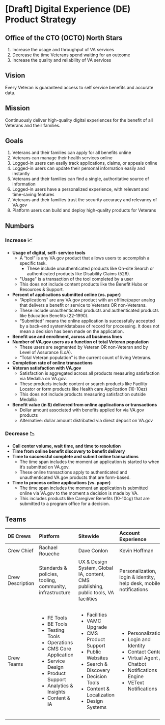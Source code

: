 # [Draft] Digital Experience (DE) Product Strategy

## Office of the CTO (OCTO) North Stars
1. Increase the usage and throughput of VA services 
2. Decrease the time Veterans spend waiting for an outcome 
3. Increase the quality and reliability of VA services

## Vision
Every Veteran is guaranteed access to self service benefits and accurate data.

## Mission
Continuously deliver high-quality digital experiences for the benefit of all Veterans and their families.

## Goals
1. Veterans and their families can apply for all benefits online 
1. Veterans can manage their health services online 
1. Logged-in users can easily track applications, claims, or appeals online
1. Logged-in users can update their personal information easily and instantly 
1. Veterans and their families can find a single, authoritative source of information
1. Logged-in users have a personalized experience, with relevant and time-saving features 
1. Veterans and their families trust the security accuracy and relevancy of VA.gov
1. Platform users can build and deploy high-quality products for Veterans

## Numbers
### Increase 📈
- **Usage of digital, self- service tools**
  - A “tool” is any VA.gov product that allows users to accomplish a specific task. 
    - These include unauthenticated products like On-site Search or authenticated products like Disability Claims (526).
  - "Usage" is a transaction of the tool completed by a user 
  - This does not include content products like the Benefit Hubs or Resources & Support.
- **Percent of applications submitted online (vs. paper)**
  - “Applications” are any VA.gov product with an offline/paper analog that delivers a benefit or service to Veterans OR non-Veterans.
  - These include unauthenticated products and authenticated products like Education Benefits (22-1990).
  - “Submitted” means the online application is successfully accepted by a back-end system/database of record for processing. It does not mean a decision has been made on the application.
- **Benefit use and enrollment, across all business lines**
- **Number of VA.gov users as a function of total Veteran population**
  - These users are segmented by Veteran OR non-Veteran and by Level of Assurance (LoA).
  - “Total Veteran population” is the current count of living Veterans.
- **Completion rate of online transactions**
- **Veteran satisfaction with VA.gov**
  - Satisfaction is aggregated across all products measuring satisfaction via Medallia on VA.gov. 
  - These products include content or search products like Facility Locator or form products like Health care Application (10-10ez)
  - This does not include products measuring satisfaction outside Medallia 
- **Benefit value (in $) delivered from online applications or transactions**
  - Dollar amount associated with benefits applied for via VA.gov products
  - Alternative: dollar amount distributed via direct deposit on VA.gov
### Decrease 📉
- **Call center volume, wait time, and time to resolution**
- **Time from online benefit discovery to benefit delivery**
- **Time to successful complete and submit online transactions**
  - The time span includes the moment an application is started to when it’s submitted on VA.gov.
  - These online transactions apply to authenticated and unauthenticated VA.gov products that are form-based.
- **Time to process online applications (vs. paper)**
  - The time span includes the moment an application is submitted online via VA.gov to the moment a decision is made by VA.
  - This includes products like Caregiver Benefits (10-10cg) that are submitted to a program office for a decision.


## Teams
| DE Crews | Platform | Sitewide | Account Experience | Mobile | Benefit Tools | Health Tools | 
| :----------- | :----------- | :----------- | :----------- | :----------- | :----------- | :----------- | 
| Crew Chief | Rachael Roueche | Dave Conlon | Kevin Hoffman | Leanna Miller | Matt Self | Lauren Alexanderson | 
| Crew Description | Standards & policies, tooling, community, infrastructure | UX & Design System, Global IA, content, CMS publishing, public tools, VA facilities | Personalization, login & identity, help desk, mobile, notifications | Flagship mobile app, mobile strategy, mobile distribution | Benefits applications & status, eBenefits migration | Health applications, health tools, COVID response | 
| Crew Teams |  <ul><li>FE Tools</li><li>BE Tools</li><li>Testing Tools </li><li>Operations </li><li>CMS Core Application </li><li>Service Design </li><li>Product Support </li><li>Analytics & Insights </li><li>Content & IA  </li></ul> | <ul><li>Facilities </li><li>VAMC Upgrade </li><li>CMS Product Support </li><li>Public Websites </li><li>Search & Discovery </li><li>Decision Tools </li><li>Content & Localization </li><li>Design Systems </li></ul> | <ul><li>Personalization </li><li>Login and Identity </li><li>Contact Center </li><li>Virtual Agent / Chatbot </li><li>Notifications Engine </li><li>VEText Notifications </li></ul> |  <ul><li>VA Mobile App Core </li><li>Secure Messaging </li></ul> |  <ul><li>Claims & Appeals </li><li>eBenefits Migration </li><li>Debt Resolution </li><li>Education Application </li></ul> |  <ul><li>Modernized check-in </li><li>Online Scheduling </li><li>COVID-19 Response </li><li>Caregiver / 10-10 apps </li><li>Health Apartment </li> <li>Clinical Decision Support Applications</li> <Digital Health Platform</li></ul> | 
